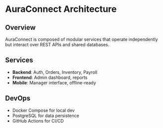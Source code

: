 # AuraConnect Architecture

## Overview
AuraConnect is composed of modular services that operate independently but interact over REST APIs and shared databases.

## Services
- **Backend**: Auth, Orders, Inventory, Payroll
- **Frontend**: Admin dashboard, reports
- **Mobile**: Manager interface, offline-ready

## DevOps
- Docker Compose for local dev
- PostgreSQL for data persistence
- GitHub Actions for CI/CD
